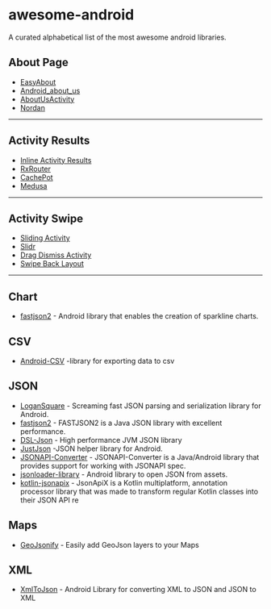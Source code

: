 # awesome-android

A curated alphabetical list of the most awesome android libraries.

## About Page

- [EasyAbout](https://github.com/marcoscgdev/EasyAbout)
- [Android_about_us](https://github.com/krishnanmuthiahpillai/android_about_us)
- [AboutUsActivity](https://github.com/manimaran96/AboutUsActivity)
- [Nordan](https://github.com/Dan629pl/nordan-simply-page-android)

---

## Activity Results

- [Inline Activity Results](https://github.com/afollestad/inline-activity-result)
- [RxRouter](https://github.com/ssseasonnn/RxRouter)
- [CachePot](https://github.com/kimkevin/CachePot)
- [Medusa](https://github.com/Trendyol/medusa)

---

## Activity Swipe 

- [Sliding Activity](https://github.com/klinker41/android-slidingactivity)
- [Slidr](https://github.com/r0adkll/Slidr)
- [Drag Dismiss Activity](https://github.com/klinker24/Android-DragDismissActivity)
- [Swipe Back Layout](https://github.com/gongwen/SwipeBackLayout)

---

## Chart

- [fastjson2](https://github.com/robinhood/spark) - Android library that enables the creation of sparkline charts. 

## CSV

- [Android-CSV](https://github.com/abdymm/Android-CSV) -library for exporting data to csv

## JSON

- [LoganSquare](https://github.com/bluelinelabs/LoganSquare) - Screaming fast JSON parsing and serialization library for Android.
- [fastjson2](https://github.com/alibaba/fastjson2) - FASTJSON2 is a Java JSON library with excellent performance. 
- [DSL-Json](https://github.com/ngs-doo/dsl-json) - High performance JVM JSON library
- [JustJson](https://github.com/apptik/JustJson) -JSON helper library for Android.
- [JSONAPI-Converter](https://github.com/jasminb/jsonapi-converter) - JSONAPI-Converter is a Java/Android library that provides support for working with JSONAPI spec.
- [jsonloader-library](https://github.com/zainfikrih/jsonloader-library) - Android library to open JSON from assets.
- [kotlin-jsonapix](https://github.com/infinum/kotlin-jsonapix) - JsonApiX is a Kotlin multiplatform, annotation processor library that was made to transform regular Kotlin classes into their JSON API re

## Maps

- [GeoJsonify](https://github.com/Nextome/GeoJsonify) - Easily add GeoJson layers to your Maps

## XML

- [XmlToJson](https://github.com/smart-fun/XmlToJson) - Android Library for converting XML to JSON and JSON to XML



